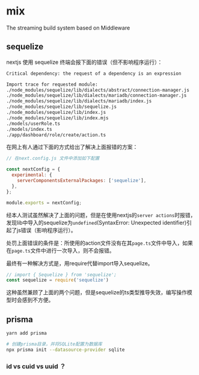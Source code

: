 # mix
The streaming build system based on Middleware

## sequelize

nextjs 使用 sequelize 终端会报下面的错误（但不影响程序运行）：
```sh
Critical dependency: the request of a dependency is an expression

Import trace for requested module:
./node_modules/sequelize/lib/dialects/abstract/connection-manager.js
./node_modules/sequelize/lib/dialects/mariadb/connection-manager.js
./node_modules/sequelize/lib/dialects/mariadb/index.js
./node_modules/sequelize/lib/sequelize.js
./node_modules/sequelize/lib/index.js
./node_modules/sequelize/lib/index.mjs
./models/userRole.ts
./models/index.ts
./app/dashboard/role/create/action.ts
```

在网上有人通过下面的方式给出了解决上面报错的方案：
```js
// 在next.config.js 文件中添加如下配置

const nextConfig = {
  experimental: {
    serverComponentsExternalPackages: ['sequelize'],
  },
};

module.exports = nextConfig;
```
经本人测试虽然解决了上面的问题，但是在使用nextjs的`server actions`时报错，发现lib中导入的sequelize为`undefined`(SyntaxError: Unexpected identifier)引起了js错误（影响程序运行）。

处罚上面错误的条件是：所使用的action文件没有在其`page.ts`文件中导入，如果在`page.ts`文件中进行一次导入，则不会报错。

最终有一种解决方式是，用require代替import导入sequelize。
```ts
// import { Sequelize } from 'sequelize';
const sequelize = require('sequelize')
```

这种虽然兼顾了上面的两个问题，但是sequelize的ts类型推导失效，编写操作模型时会感到不方便。

## prisma

```sh
yarn add prisma

# 创建prisma目录，并将SQLite配置为数据库
npx prisma init --datasource-provider sqlite
```

### id vs cuid vs uuid ？